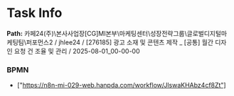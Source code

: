 # Task Info

**Path:** 카페24(주)\본사사업장\[CG]MI본부\마케팅센터\성장전략그룹\글로벌디지털마케팅팀\퍼포먼스2 / jhlee24 / [276185] 광고 소재 및 콘텐츠 제작 _ [공통] 월간 디자인 요청 건 조율 및 관리 / 2025-08-01_00-00-00

### BPMN
- ["https://n8n-mi-029-web.hanpda.com/workflow/JlswaKHAbz4cf8Zt"]

